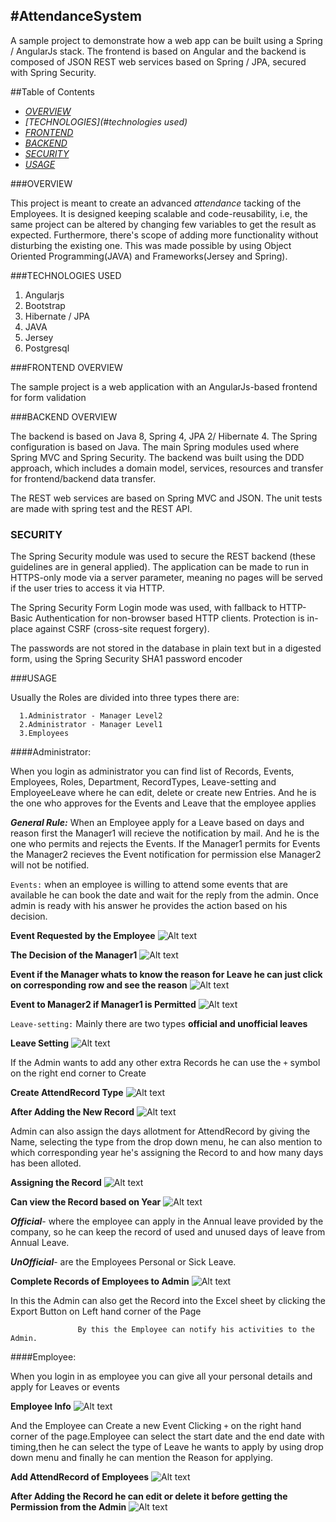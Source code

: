 #AttendanceSystem
---

A sample project to demonstrate how a web app can be built using a Spring / AngularJs stack. The frontend is based on Angular and the backend is composed of JSON REST web services based on Spring / JPA, secured with Spring Security.


##Table of Contents
   * *[OVERVIEW](#overview)*
   * *[TECHNOLOGIES](#technologies used)*
   * *[FRONTEND](#frontend)*
   * *[BACKEND](#backend)*
   * *[SECURITY](#security)*
   * *[USAGE](#usage)*
   
###OVERVIEW

This project is meant to create an advanced *attendance* tacking of the Employees. It is designed keeping scalable and code-reusability, i.e, the same project can be altered by changing few variables to get the result as expected. Furthermore, there's scope of adding more functionality without disturbing the existing one. This was made possible by using Object Oriented Programming(JAVA) and  Frameworks(Jersey and Spring).

###TECHNOLOGIES USED

<ol>

<li>Angularjs</li>
<li>Bootstrap</li>
<li>Hibernate / JPA</li>
<li>JAVA</li>
<li>Jersey</li>
<li>Postgresql</li>
</ol>

###FRONTEND OVERVIEW

The sample project is a web application with an AngularJs-based frontend for form validation

###BACKEND OVERVIEW

The backend is based on Java 8, Spring 4, JPA 2/ Hibernate 4. The Spring configuration is based on Java. The main Spring modules used where Spring MVC and Spring Security. The backend was built using the DDD approach, which includes a domain model, services, resources and transfer for frontend/backend data transfer.

The REST web services are based on Spring MVC and JSON. The unit tests are made with spring test and the REST API.

### SECURITY

The Spring Security module was used to secure the REST backend (these guidelines are in general applied). The application can be made to run in HTTPS-only mode via a server parameter, meaning no pages will be served if the user tries to access it via HTTP.

The Spring Security Form Login mode was used, with fallback to HTTP-Basic Authentication for non-browser based HTTP clients. Protection is in-place against CSRF (cross-site request forgery).

The passwords are not stored in the database in plain text but in a digested form, using the Spring Security SHA1 password encoder 

###USAGE

  Usually the Roles are divided into three types there are:
        
      1.Administrator - Manager Level2
      2.Administrator - Manager Level1
      3.Employees

####Administrator:

When you login as administrator you can find list of Records, Events, Employees, Roles, Department, RecordTypes, Leave-setting and EmployeeLeave where he can edit, delete or create new Entries. And he is the one who approves for the Events and Leave that the employee applies

 ***General Rule:*** When an Employee apply for a Leave based on days and reason first the Manager1 will recieve the notification by mail. And he is the one who permits and rejects the Events.
  If the Manager1 permits for Events the Manager2 recieves the Event notification for permission else Manager2 will not be notified.

`Events:` when an employee is willing to attend some events that are available he can book the date and wait for the reply from the admin. Once admin is ready with his answer he provides the action based on his decision.

**Event Requested by the Employee**
![Alt text](https://github.com/pohsun-huang/AttendenceSystem/blob/master/image/Snip20160126_3.png "Event")
  

**The Decision of the Manager1**
![Alt text](https://github.com/pohsun-huang/AttendenceSystem/blob/master/image/Snip20160126_4.png "Event")
  

**Event if the Manager whats to know the reason for Leave he can just click on corresponding row and see the reason**
![Alt text](https://github.com/pohsun-huang/AttendenceSystem/blob/master/image/Snip20160126_7.png "Event")


**Event to Manager2 if Manager1 is Permitted**
![Alt text](https://github.com/pohsun-huang/AttendenceSystem/blob/master/image/Snip20160126_6.png "Event")


  


`Leave-setting:` Mainly there are two types **official and unofficial leaves**
 
 **Leave Setting**
 ![Alt text](https://github.com/pohsun-huang/AttendenceSystem/blob/master/image/Snip20160126_8.png "Leave Setting")


If the Admin wants to add any other extra Records he can use the `+` symbol on the right end corner to Create


 **Create AttendRecord Type**
 ![Alt text](https://github.com/pohsun-huang/AttendenceSystem/blob/master/image/Snip20160126_9.png "Leave Setting")
  
**After Adding the New Record**
![Alt text](https://github.com/pohsun-huang/AttendenceSystem/blob/master/image/Snip20160126_10.png "Leave Setting")
  

Admin can also assign the days allotment for AttendRecord by giving the Name, selecting the type from the drop down menu, he can also mention to which corresponding year he's assigning the Record to and how many days has been alloted. 


**Assigning the Record**
![Alt text](https://github.com/pohsun-huang/AttendenceSystem/blob/master/image/Snip20160126_17.png "Leave Setting")

**Can view the Record based on Year**
![Alt text](https://github.com/pohsun-huang/AttendenceSystem/blob/master/image/Snip20160126_13.png "Leave Setting")



 ***Official***- where the employee can apply in the Annual leave provided by the company, so he can keep the record of used and unused days of leave from Annual Leave.

***UnOfficial***- are the Employees Personal or Sick Leave. 


**Complete Records of Employees to Admin**
![Alt text](https://github.com/pohsun-huang/AttendenceSystem/blob/master/image/Snip20160126_14.png "Leave Setting")
  

In this the Admin can also get the Record into the Excel sheet by clicking the Export Button on Left hand corner of the Page



                   By this the Employee can notify his activities to the Admin.


####Employee:

When you login in as employee you can give all your personal details and apply for Leaves  or events 

**Employee Info**
 ![Alt text](https://github.com/pohsun-huang/AttendenceSystem/blob/master/image/Snip20160120_4.png "Employee Info")
  
And the Employee can Create a new Event Clicking `+` on the right hand corner of the page.Employee can select the start date and the end date with timing,then he can select the type of Leave he wants to apply by using drop down menu and finally he can mention the Reason for applying.


**Add AttendRecord of Employees**
![Alt text](https://github.com/pohsun-huang/AttendenceSystem/blob/master/image/Snip20160126_1.png "Employee Info")
  
**After Adding the Record he can edit or delete it before getting the Permission from the Admin**
![Alt text](https://github.com/pohsun-huang/AttendenceSystem/blob/master/image/Snip20160126_2.png "Employee Info")
  






